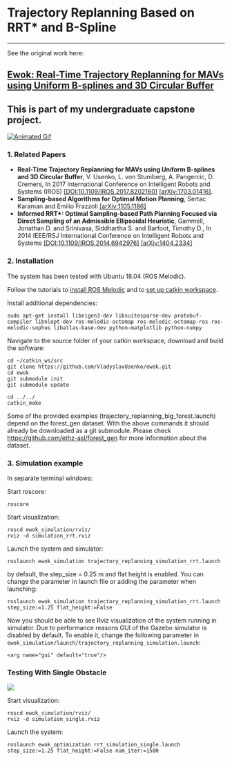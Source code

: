 # Trajectory Replanning Based on RRT* and B-Spline 
---
See the original work here:

[Ewok: Real-Time Trajectory Replanning for MAVs using Uniform B-splines and 3D Circular Buffer](https://github.com/VladyslavUsenko/ewok)
---
## This is part of my undergraduate capstone project.
[![Animated Gif](https://media.giphy.com/media/Z9W9MSOHUSJKm7YrMZ/giphy-downsized-large.gif)](https://www.youtube.com/watch?v=qD0lT9ndMEY)

### 1. Related Papers
* **Real-Time Trajectory Replanning for MAVs using Uniform B-splines and 3D Circular Buffer**, V. Usenko, L. von Stumberg, A. Pangercic, D. Cremers, In 2017 International Conference on Intelligent Robots and Systems (IROS) [[DOI:10.1109/IROS.2017.8202160]](https://doi.org/10.1109/IROS.2017.8202160) [[arXiv:1703.01416]](https://arxiv.org/abs/1703.01416).
* **Sampling-based Algorithms for Optimal Motion Planning**, Sertac Karaman and Emilio Frazzoli [[arXiv:1105.1186]](https://arxiv.org/abs/1105.1186)
* **Informed RRT\*: Optimal Sampling-based Path Planning Focused via Direct Sampling of an Admissible Ellipsoidal Heuristic**, Gammell, Jonathan D. and Srinivasa, Siddhartha S. and Barfoot, Timothy D., In 2014 IEEE/RSJ International Conference on Intelligent Robots and Systems [[DOI:10.1109/IROS.2014.6942976]](https://doi.org/10.1109/IROS.2014.6942976) [[arXiv:1404.2334]](https://arxiv.org/abs/1404.2334)

### 2. Installation

The system has been tested with Ubuntu 18.04 (ROS Melodic).

Follow the tutorials to [install ROS Melodic](http://wiki.ros.org/ROS/Installation) and to [set up catkin workspace](http://wiki.ros.org/ROS/Tutorials/InstallingandConfiguringROSEnvironment).

Install additional dependencies:
```
sudo apt-get install libeigen3-dev libsuitesparse-dev protobuf-compiler libnlopt-dev ros-melodic-octomap ros-melodic-octomap-ros ros-melodic-sophus libatlas-base-dev python-matplotlib python-numpy
```

Navigate to the source folder of your catkin workspace, download and build the software:
```
cd ~/catkin_ws/src
git clone https://github.com/VladyslavUsenko/ewok.git
cd ewok
git submodule init
git submodule update

cd ../../
catkin_make
```
Some of the provided examples (trajectory_replanning_big_forest.launch) depend on the forest_gen dataset. With the above commands it should already be downloaded as a git submodule. Please check https://github.com/ethz-asl/forest_gen for more information about the dataset.

### 3. Simulation example
In separate terminal windows:

Start roscore:
```
roscore
```

Start visualization:
```
roscd ewok_simulation/rviz/
rviz -d simulation_rrt.rviz
```

Launch the system and simulator:
```
roslaunch ewok_simulation trajectory_replanning_simulation_rrt.launch 
```

by default, the step_size = 0.25 m and flat height is enabled. You can change the parameter in launch file or adding the parameter when launching:
```
roslaunch ewok_simulation trajectory_replanning_simulation_rrt.launch step_size:=1.25 flat_height:=False
```

Now you should be able to see Rviz visualization of the system running in simulator. Due to performance reasons GUI of the Gazebo simulator is disabled by default.
To enable it, change the following parameter in `ewok_simulation/launch/trajectory_replanning_simulation.launch`:
```
<arg name="gui" default="true"/>
```

### Testing With Single Obstacle

[![](https://i.imgur.com/NNbvdIh.png)](https://www.youtube.com/playlist?list=PLXAepXpbdn-N7D-bDPp8fLf5Re6JKAj59)

Start visualization:
```
roscd ewok_simulation/rviz/
rviz -d simulation_single.rviz
```
Launch the system:
```
roslaunch ewok_optimization rrt_simulation_single.launch step_size:=1.25 flat_height:=False num_iter:=1500
```
